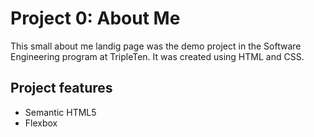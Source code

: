 # Project 0: About Me 

This small about me landig page was the demo project in the Software Engineering program at TripleTen. It was created using HTML and CSS.

## Project features

- Semantic HTML5
- Flexbox
